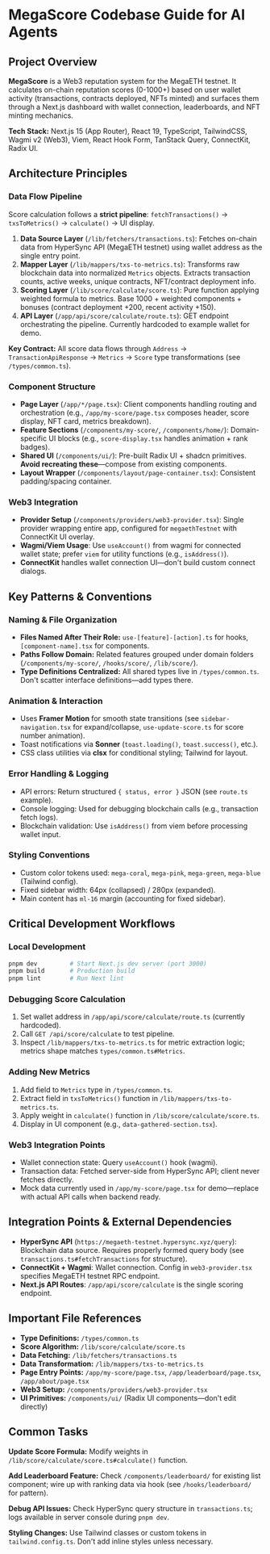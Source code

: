 # MegaScore Codebase Guide for AI Agents

## Project Overview

**MegaScore** is a Web3 reputation system for the MegaETH testnet. It calculates on-chain reputation scores (0-1000+) based on user wallet activity (transactions, contracts deployed, NFTs minted) and surfaces them through a Next.js dashboard with wallet connection, leaderboards, and NFT minting mechanics.

**Tech Stack:** Next.js 15 (App Router), React 19, TypeScript, TailwindCSS, Wagmi v2 (Web3), Viem, React Hook Form, TanStack Query, ConnectKit, Radix UI.

## Architecture Principles

### Data Flow Pipeline

Score calculation follows a **strict pipeline**: `fetchTransactions()` → `txsToMetrics()` → `calculate()` → UI display.

1. **Data Source Layer** (`/lib/fetchers/transactions.ts`): Fetches on-chain data from HyperSync API (MegaETH testnet) using wallet address as the single entry point.
2. **Mapper Layer** (`/lib/mappers/txs-to-metrics.ts`): Transforms raw blockchain data into normalized `Metrics` objects. Extracts transaction counts, active weeks, unique contracts, NFT/contract deployment info.
3. **Scoring Layer** (`/lib/score/calculate/score.ts`): Pure function applying weighted formula to metrics. Base 1000 + weighted components + bonuses (contract deployment +200, recent activity +150).
4. **API Layer** (`/app/api/score/calculate/route.ts`): GET endpoint orchestrating the pipeline. Currently hardcoded to example wallet for demo.

**Key Contract:** All score data flows through `Address` → `TransactionApiResponse` → `Metrics` → `Score` type transformations (see `/types/common.ts`).

### Component Structure

- **Page Layer** (`/app/*/page.tsx`): Client components handling routing and orchestration (e.g., `/app/my-score/page.tsx` composes header, score display, NFT card, metrics breakdown).
- **Feature Sections** (`/components/my-score/`, `/components/home/`): Domain-specific UI blocks (e.g., `score-display.tsx` handles animation + rank badges).
- **Shared UI** (`/components/ui/`): Pre-built Radix UI + shadcn primitives. **Avoid recreating these**—compose from existing components.
- **Layout Wrapper** (`/components/layout/page-container.tsx`): Consistent padding/spacing container.

### Web3 Integration

- **Provider Setup** (`/components/providers/web3-provider.tsx`): Single provider wrapping entire app, configured for `megaethTestnet` with ConnectKit UI overlay.
- **Wagmi/Viem Usage**: Use `useAccount()` from wagmi for connected wallet state; prefer `viem` for utility functions (e.g., `isAddress()`).
- **ConnectKit** handles wallet connection UI—don't build custom connect dialogs.

## Key Patterns & Conventions

### Naming & File Organization

- **Files Named After Their Role:** `use-[feature]-[action].ts` for hooks, `[component-name].tsx` for components.
- **Paths Follow Domain:** Related features grouped under domain folders (`/components/my-score/`, `/hooks/score/`, `/lib/score/`).
- **Type Definitions Centralized:** All shared types live in `/types/common.ts`. Don't scatter interface definitions—add types there.

### Animation & Interaction

- Uses **Framer Motion** for smooth state transitions (see `sidebar-navigation.tsx` for expand/collapse, `use-update-score.ts` for score number animation).
- Toast notifications via **Sonner** (`toast.loading()`, `toast.success()`, etc.).
- CSS class utilities via **clsx** for conditional styling; Tailwind for layout.

### Error Handling & Logging

- API errors: Return structured `{ status, error }` JSON (see `route.ts` example).
- Console logging: Used for debugging blockchain calls (e.g., transaction fetch logs).
- Blockchain validation: Use `isAddress()` from viem before processing wallet input.

### Styling Conventions

- Custom color tokens used: `mega-coral`, `mega-pink`, `mega-green`, `mega-blue` (Tailwind config).
- Fixed sidebar width: 64px (collapsed) / 280px (expanded).
- Main content has `ml-16` margin (accounting for fixed sidebar).

## Critical Development Workflows

### Local Development

```bash
pnpm dev         # Start Next.js dev server (port 3000)
pnpm build       # Production build
pnpm lint        # Run Next lint
```

### Debugging Score Calculation

1. Set wallet address in `/app/api/score/calculate/route.ts` (currently hardcoded).
2. Call `GET /api/score/calculate` to test pipeline.
3. Inspect `/lib/mappers/txs-to-metrics.ts` for metric extraction logic; metrics shape matches `types/common.ts#Metrics`.

### Adding New Metrics

1. Add field to `Metrics` type in `/types/common.ts`.
2. Extract field in `txsToMetrics()` function in `/lib/mappers/txs-to-metrics.ts`.
3. Apply weight in `calculate()` function in `/lib/score/calculate/score.ts`.
4. Display in UI component (e.g., `data-gathered-section.tsx`).

### Web3 Integration Points

- Wallet connection state: Query `useAccount()` hook (wagmi).
- Transaction data: Fetched server-side from HyperSync API; client never fetches directly.
- Mock data currently used in `/app/my-score/page.tsx` for demo—replace with actual API calls when backend ready.

## Integration Points & External Dependencies

- **HyperSync API** (`https://megaeth-testnet.hypersync.xyz/query`): Blockchain data source. Requires properly formed query body (see `transactions.ts#fetchTransactions` for structure).
- **ConnectKit + Wagmi**: Wallet connection. Config in `web3-provider.tsx` specifies MegaETH testnet RPC endpoint.
- **Next.js API Routes**: `/app/api/score/calculate` is the single scoring endpoint.

## Important File References

- **Type Definitions:** `/types/common.ts`
- **Score Algorithm:** `/lib/score/calculate/score.ts`
- **Data Fetching:** `/lib/fetchers/transactions.ts`
- **Data Transformation:** `/lib/mappers/txs-to-metrics.ts`
- **Page Entry Points:** `/app/my-score/page.tsx`, `/app/leaderboard/page.tsx`, `/app/about/page.tsx`
- **Web3 Setup:** `/components/providers/web3-provider.tsx`
- **UI Primitives:** `/components/ui/` (Radix UI components—don't edit directly)

## Common Tasks

**Update Score Formula:** Modify weights in `/lib/score/calculate/score.ts#calculate()` function.

**Add Leaderboard Feature:** Check `/components/leaderboard/` for existing list component; wire up with ranking data via hook (see `/hooks/leaderboard/` for pattern).

**Debug API Issues:** Check HyperSync query structure in `transactions.ts`; logs available in server console during `pnpm dev`.

**Styling Changes:** Use Tailwind classes or custom tokens in `tailwind.config.ts`. Don't add inline styles unless necessary.
